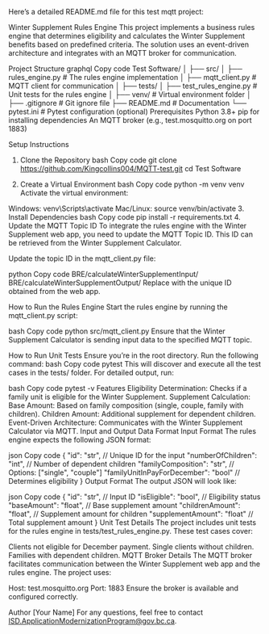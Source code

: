 
Here’s a detailed README.md file for this test mqtt project:

Winter Supplement Rules Engine
This project implements a business rules engine that determines eligibility and calculates the Winter Supplement benefits based on predefined criteria. The solution uses an event-driven architecture and integrates with an MQTT broker for communication.

Project Structure
graphql
Copy code
Test Software/
│
├── src/
│   ├── rules_engine.py          # The rules engine implementation
│   ├── mqtt_client.py           # MQTT client for communication
│
├── tests/
│   ├── test_rules_engine.py     # Unit tests for the rules engine
│
├── venv/                        # Virtual environment folder
│
├── .gitignore                   # Git ignore file
├── README.md                    # Documentation
└── pytest.ini                   # Pytest configuration (optional)
Prerequisites
Python 3.8+
pip for installing dependencies
An MQTT broker (e.g., test.mosquitto.org on port 1883)



Setup Instructions

1. Clone the Repository
bash
Copy code
git clone https://github.com/Kingcollins004/MQTT-test.git
cd Test Software

2. Create a Virtual Environment
bash
Copy code
python -m venv venv
Activate the virtual environment:

Windows: venv\Scripts\activate
Mac/Linux: source venv/bin/activate
3. Install Dependencies
bash
Copy code
pip install -r requirements.txt
4. Update the MQTT Topic ID
To integrate the rules engine with the Winter Supplement web app, you need to update the MQTT Topic ID. This ID can be retrieved from the Winter Supplement Calculator.

Update the topic ID in the mqtt_client.py file:

python
Copy code
BRE/calculateWinterSupplementInput/<MQTT topic ID>
BRE/calculateWinterSupplementOutput/<MQTT topic ID>
Replace <MQTT topic ID> with the unique ID obtained from the web app.

How to Run the Rules Engine
Start the rules engine by running the mqtt_client.py script:

bash
Copy code
python src/mqtt_client.py
Ensure that the Winter Supplement Calculator is sending input data to the specified MQTT topic.

How to Run Unit Tests
Ensure you’re in the root directory.
Run the following command:
bash
Copy code
pytest
This will discover and execute all the test cases in the tests/ folder. For detailed output, run:

bash
Copy code
pytest -v
Features
Eligibility Determination: Checks if a family unit is eligible for the Winter Supplement.
Supplement Calculation:
Base Amount: Based on family composition (single, couple, family with children).
Children Amount: Additional supplement for dependent children.
Event-Driven Architecture: Communicates with the Winter Supplement Calculator via MQTT.
Input and Output Data Format
Input Format
The rules engine expects the following JSON format:

json
Copy code
{
  "id": "str",  // Unique ID for the input
  "numberOfChildren": "int",  // Number of dependent children
  "familyComposition": "str", // Options: ["single", "couple"]
  "familyUnitInPayForDecember": "bool" // Determines eligibility
}
Output Format
The output JSON will look like:

json
Copy code
{
  "id": "str",               // Input ID
  "isEligible": "bool",      // Eligibility status
  "baseAmount": "float",     // Base supplement amount
  "childrenAmount": "float", // Supplement amount for children
  "supplementAmount": "float" // Total supplement amount
}
Unit Test Details
The project includes unit tests for the rules engine in tests/test_rules_engine.py. These test cases cover:

Clients not eligible for December payment.
Single clients without children.
Families with dependent children.
MQTT Broker Details
The MQTT broker facilitates communication between the Winter Supplement web app and the rules engine. The project uses:

Host: test.mosquitto.org
Port: 1883
Ensure the broker is available and configured correctly.

Author
[Your Name]
For any questions, feel free to contact ISD.ApplicationModernizationProgram@gov.bc.ca.